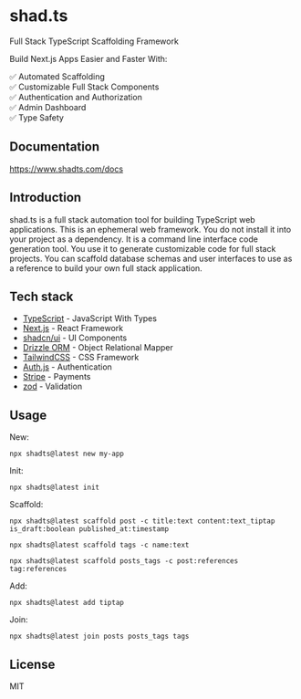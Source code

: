 # shad.ts

Full Stack TypeScript Scaffolding Framework

Build Next.js Apps Easier and Faster With:

✅ Automated Scaffolding<br>
✅ Customizable Full Stack Components<br>
✅ Authentication and Authorization<br>
✅ Admin Dashboard<br>
✅ Type Safety<br>

## Documentation

https://www.shadts.com/docs

## Introduction

shad.ts is a full stack automation tool for building TypeScript web applications. This is an ephemeral web framework. You do not install it into your project as a dependency. It is a command line interface code generation tool. You use it to generate customizable code for full stack projects. You can scaffold database schemas and user interfaces to use as a reference to build your own full stack application.

## Tech stack

- [TypeScript](https://www.typescriptlang.org) - JavaScript With Types
- [Next.js](https://nextjs.org/) - React Framework
- [shadcn/ui](https://ui.shadcn.com/) - UI Components
- [Drizzle ORM](https://orm.drizzle.team/) - Object Relational Mapper
- [TailwindCSS](https://tailwindcss.com/) - CSS Framework
- [Auth.js](https://authjs.dev/) - Authentication
- [Stripe](https://www.stripe.com) - Payments
- [zod](https://zod.dev/) - Validation

## Usage

New:

```
npx shadts@latest new my-app
```

Init:

```
npx shadts@latest init
```

Scaffold:

```
npx shadts@latest scaffold post -c title:text content:text_tiptap is_draft:boolean published_at:timestamp

npx shadts@latest scaffold tags -c name:text

npx shadts@latest scaffold posts_tags -c post:references tag:references
```

Add:

```
npx shadts@latest add tiptap
```

Join:

```
npx shadts@latest join posts posts_tags tags
```

## License

MIT
